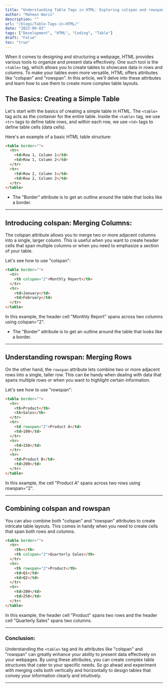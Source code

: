 ```yaml
---
title: "Understanding Table Tags in HTML: Exploring colspan and rowspan Attributes"
author: "Maheen Waris"
description: ""
url: "/blogs/Table-Tags-in-HTML/"
date: "2023-09-03"
tags: ["Development", "HTML", "Coding", "Table"]
draft: "False"
toc: "true"
---
```


When it comes to designing and structuring a webpage, HTML provides various tools to organize and present data effectively. One such tool is the `<table>` tag, which allows you to create tables to showcase data in rows and columns. To make your tables even more versatile, HTML offers attributes like "colspan" and "rowspan". In this article, we'll delve into these attributes and learn how to use them to create more complex table layouts.

## The Basics: Creating a Simple Table

Let's start with the basics of creating a simple table in HTML. The `<table>` tag acts as the container for the entire table. Inside the `<table>` tag, we use `<tr>` tags to define table rows, and within each row, we use `<td>` tags to define table cells (data cells).

Here's an example of a basic HTML table structure:

```html
<table border="">
  <tr>
    <td>Row 1, Column 1</td>
    <td>Row 1, Column 2</td>
  </tr>
  <tr>
    <td>Row 2, Column 1</td>
    <td>Row 2, Column 2</td>
  </tr>
</table>
```

- The "Border" attribute is to get an outline around the table that looks like a border.

<hr>

## Introducing colspan: Merging Columns:

The colspan attribute allows you to merge two or more adjacent columns into a single, larger column. This is useful when you want to create header cells that span multiple columns or when you need to emphasize a section of your table.

Let's see how to use "colspan":

```html
<table border="">
  <tr>
    <th colspan="2">Monthly Report</th>
  </tr>
  <tr>
    <td>January</td>
    <td>February</td>
  </tr>
</table>
```

In this example, the header cell "Monthly Report" spans across two columns using colspan="2".

- The "Border" attribute is to get an outline around the table that looks like a border.

<hr>

## Understanding rowspan: Merging Rows

On the other hand, the `rowspan` attribute lets combine two or more adjacent rows into a single, taller row. This can be handy when dealing with data that spans multiple rows or when you want to highlight certain information.

Let's see how to use "rowspan":

```html
<table border="">
  <tr>
    <th>Product</th>
    <th>Sales</th>
  </tr>
  <tr>
    <td rowspan="2">Product A</td>
    <td>100</td>
  </tr>
  <tr>
    <td>150</td>
  </tr>
  <tr>
    <td>Product B</td>
    <td>200</td>
  </tr>
</table>
```

In this example, the cell "Product A" spans across two rows using rowspan="2".

<hr>

## Combining colspan and rowspan

You can also combine both "colspan" and "rowspan" attributes to create intricate table layouts. This comes in handy when you need to create cells that span both rows and columns.

```html
<table border="">
  <tr>
    <th></th>
    <th colspan="2">Quarterly Sales</th>
  </tr>
  <tr>
    <th rowspan="2">Product</th>
    <td>Q1</td>
    <td>Q2</td>
  </tr>
  <tr>
    <td>200</td>
    <td>250</td>
  </tr>
</table>
```

In this example, the header cell "Product" spans two rows and the header cell "Quarterly Sales" spans two columns.

<hr>

### Conclusion:

Understanding the `<table>` tag and its attributes like "colspan" and "rowspan" can greatly enhance your ability to present data effectively on your webpages. By using these attributes, you can create complex table structures that cater to your specific needs. So go ahead and experiment with merging cells both vertically and horizontally to design tables that convey your information clearly and intuitively.

---
